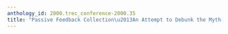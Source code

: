 ```yaml
---
anthology_id: 2000.trec_conference-2000.35
title: "Passive Feedback Collection\u2013An Attempt to Debunk the Myth of Clickthroughs"
---
```

